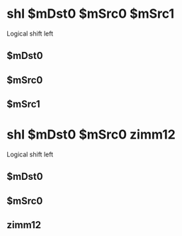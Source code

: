 # shl $mDst0 $mSrc0 $mSrc1

Logical shift left


## $mDst0

## $mSrc0

## $mSrc1

# shl $mDst0 $mSrc0 zimm12

Logical shift left


## $mDst0

## $mSrc0

## zimm12

